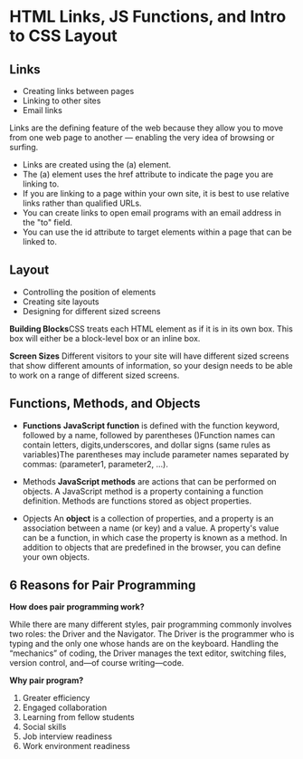 
# HTML Links, JS Functions, and Intro to CSS Layout

## Links

- Creating links between pages
- Linking to other sites
- Email links

Links are the defining feature of the web because they allow you to move from one web page to another — enabling the very idea of browsing or surfing.

- Links are created using the (a) element.
- The (a) element uses the href attribute to indicate the page you are linking to.
- If you are linking to a page within your own site, it is best to use relative links rather than qualified URLs.
- You can create links to open email programs with an email address in the "to" field.
- You can use the id attribute to target elements within a page that can be linked to.

## Layout

- Controlling the position of elements
- Creating site layouts
- Designing for different sized screens

**Building Blocks**CSS treats each HTML element as if it is in its own box. This box will either be a block-level box or an inline box.

**Screen Sizes** Different visitors to your site will have different sized screens that show different amounts of information, so your design needs to be able to work on a range of different sized screens.

## Functions, Methods, and Objects

- **Functions**
**JavaScript function** is defined with the function keyword, followed by a name, followed by parentheses ()Function names can contain letters, digits,underscores, and dollar signs (same rules as variables)The parentheses may include parameter names separated by commas: (parameter1, parameter2, ...).

- Methods
**JavaScript methods** are actions that can be performed on objects. A JavaScript method is a property containing a function definition. Methods are functions stored as object properties.

- Opjects
An **object** is a collection of properties, and a property is an association between a name (or key) and a value. A property's value can be a function, in which case the property is known as a method. In addition to objects that are predefined in the browser, you can define your own objects.

## 6 Reasons for Pair Programming

**How does pair programming work?**

While there are many different styles, pair programming commonly involves two roles: the Driver and the Navigator. The Driver is the programmer who is typing and the only one whose hands are on the keyboard. Handling the “mechanics” of coding, the Driver manages the text editor, switching files, version control, and—of course writing—code.

**Why pair program?**

1. Greater efficiency
2. Engaged collaboration
3. Learning from fellow students
4. Social skills
5. Job interview readiness
6. Work environment readiness
